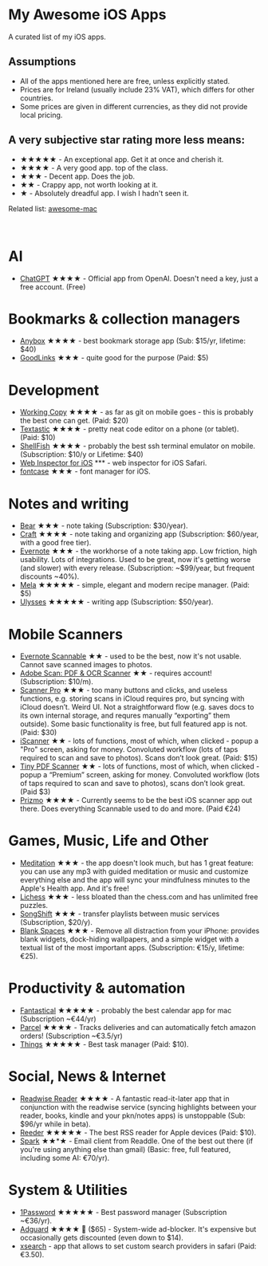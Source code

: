 # My Awesome iOS Apps

A curated list of my iOS apps.

## Assumptions
- All of the apps mentioned here are free, unless explicitly stated.
- Prices are for Ireland (usually include 23% VAT), which differs for other countries.
- Some prices are given in different currencies, as they did not provide local pricing.

## A very subjective star rating more less means:
- ★★★★★ - An exceptional app. Get it at once and cherish it.
- ★★★★ - A very good app. top of the class.
- ★★★ - Decent app. Does the job.
- ★★ - Crappy app, not worth looking at it.
- ★ - Absolutely dreadful app. I wish I hadn't seen it.

Related list: [awesome-mac](https://github.com/tborychowski/awesome-mac)

<br>


# AI
- [ChatGPT](https://openai.com/blog/introducing-the-chatgpt-app-for-ios) ★★★★ - Official app from OpenAI. Doesn't need a key, just a free account. (Free)



# Bookmarks & collection managers
- [Anybox](https://anybox.app) ★★★★ - best bookmark storage app (Sub: $15/yr, lifetime: $40)
- [GoodLinks](https://goodlinks.app) ★★★ - quite good for the purpose (Paid: $5)


# Development
- [Working Copy](https://workingcopy.app) ★★★★ - as far as git on mobile goes - this is probably the best one can get. (Paid: $20)
- [Textastic](https://www.textasticapp.com) ★★★★ - pretty neat code editor on a phone (or tablet). (Paid: $10)
- [ShellFish](https://secureshellfish.app) ★★★★ - probably the best ssh terminal emulator on mobile. (Subscription: $10/y or Lifetime: $40)
- [Web Inspector for iOS](https://andadinosaur.com/launch-web-inspector-for-ios) *** - web inspector for iOS Safari.
- [fontcase](https://apps.iconfactory.com) ★★★ - font manager for iOS.


# Notes and writing
- [Bear](https://bear.app/) ★★★ - note taking (Subscription: $30/year).
- [Craft](https://www.craft.do) ★★★★ - note taking and organizing app (Subscription: $60/year, with a good free tier).
- [Evernote](https://evernote.com) ★★★ - the workhorse of a note taking app. Low friction, high usability. Lots of integrations. Used to be great, now it's getting worse (and slower) with every release. (Subscription: ~$99/year, but frequent discounts ~40%).
- [Mela](https://mela.recipes) ★★★★★ - simple, elegant and modern recipe manager. (Paid: $5)
- [Ulysses](https://ulysses.app) ★★★★★ - writing app (Subscription: $50/year).



# Mobile Scanners
- [Evernote Scannable](https://apps.apple.com/us/app/evernote-scannable/id883338188) ★★ - used to be the best, now it's not usable. Cannot save scanned images to photos.
- [Adobe Scan: PDF & OCR Scanner](https://apps.apple.com/us/app/adobe-scan-pdf-ocr-scanner/id1199564834) ★★ - requires account! (Subscription: $10/m).
- [Scanner Pro](https://apps.apple.com/us/app/scanner-pro-document-scanning/id333710667) ★★★ - too many buttons and clicks, and useless functions, e.g. storing scans in iCloud requires pro, but syncing with iCloud doesn’t. Weird UI. Not a straightforward flow (e.g. saves docs to its own internal storage, and requres manually “exporting” them outside). Some basic functionality is free, but full featured app is not. (Paid: $30)
- [iScanner](https://apps.apple.com/us/app/iscanner-pdf-scanner-app/id1035331258) ★★ - lots of functions, most of which, when clicked - popup a "Pro" screen, asking for money. Convoluted workflow (lots of taps required to scan and save to photos). Scans don’t look great. (Paid: $15)
- [Tiny PDF Scanner](https://apps.apple.com/us/app/tiny-pdf-scanner/id1105479069) ★★ - lots of functions, most of which, when clicked - popup a “Premium” screen, asking for money. Convoluted workflow (lots of taps required to scan and save to photos), scans don’t look great. (Paid $3)
- [Prizmo](https://creaceed.com/iprizmo) ★★★★ - Currently seems to be the best iOS scanner app out there. Does everything Scannable used to do and more. (Paid €24)



# Games, Music, Life and Other
- [Meditation](https://meditationapp.wixsite.com/download-app) ★★★ - the app doesn't look much, but has 1 great feature: you can use any mp3 with guided meditation or music and customize everything else and the app will sync your mindfulness minutes to the Apple's Health app. And it's free!
- [Lichess](https://lichess.org/mobile) ★★★ - less bloated than the chess.com and has unlimited free puzzles.
- [SongShift](https://songshift.com) ★★★ - transfer playlists between music services (Subscription, $20/y).
- [Blank Spaces](https://www.blankspaces.app) ★★★ - Remove all distraction from your iPhone: provides blank widgets, dock-hiding wallpapers, and a simple widget with a textual list of the most important apps. (Subscription: €15/y, lifetime: €25).



# Productivity & automation
- [Fantastical](https://flexibits.com/fantastical) ★★★★★ - probably the best calendar app for mac (Subscription ~€44/yr)
- [Parcel](https://parcelapp.net) ★★★★ - Tracks deliveries and can automatically fetch amazon orders! (Subscription ~€3.5/yr)
- [Things](https://culturedcode.com/things/) ★★★★★ - Best task manager (Paid: $10).



# Social, News & Internet
- [Readwise Reader](https://readwise.io/read) ★★★★ - A fantastic read-it-later app that in conjunction with the readwise service (syncing highlights between your reader, books, kindle and your pkn/notes apps) is unstoppable (Sub: $96/yr while in beta).
- [Reeder](https://reederapp.com) ★★★★★ - The best RSS reader for Apple devices (Paid: $10).
- [Spark](https://sparkmailapp.com) ★★*★ - Email client from Readdle. One of the best out there (if you're using anything else than gmail) (Basic: free, full featured, including some AI: €70/yr).



# System & Utilities
- [1Password](https://1password.com) ★★★★★ - Best password manager (Subscription ~€36/yr).
- [Adguard](https://adguard.com/en/welcome.html) ★★★★ 🔗 ($65) - System-wide ad-blocker. It's expensive but occasionally gets discounted (even down to $14).
- [xsearch](https://apps.apple.com/ie/app/xsearch-for-safari/id1579902068) - app that allows to set custom search providers in safari (Paid: €3.50).
